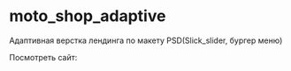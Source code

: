 # moto_shop_adaptive
Адаптивная верстка лендинга по макету PSD(Slick_slider,  бургер меню)

Посмотреть сайт: 
